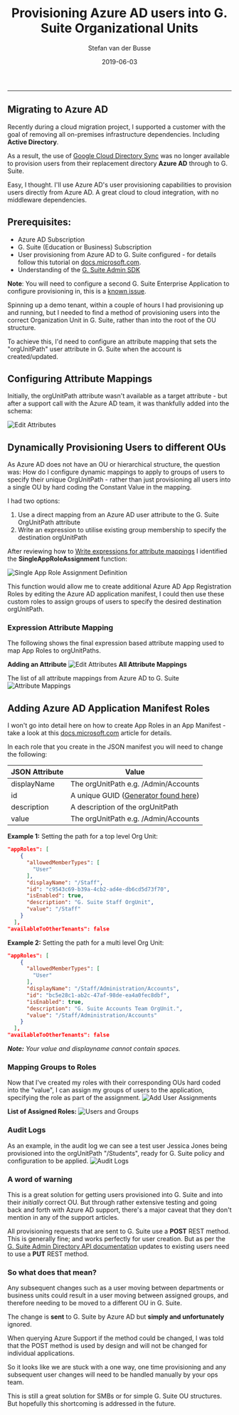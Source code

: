 ﻿---
layout: post
date: 2019-06-03
title:  "Provisioning Azure AD users into G. Suite Organizational Units"
tags: [Azure AD, G. Suite]
banner: "/SemiAnnualChat/assets/OrgUnitPath/banner.png"
image: "/SemiAnnualChat/assets/OrgUnitPath/AttributeMapping.png"
description: "Use Azure AD to provision users directly into G. Suite Organizational Units"
author: "Stefan van der Busse"
comments: true
---
___

## Migrating to Azure AD
Recently during a cloud migration project, I supported a customer with the goal of removing all on-premises infrastructure dependencies. Including **Active Directory**.

As a result, the use of [Google Cloud Directory Sync](https://tools.google.com/dlpage/dirsync/) was no longer available to provision users from their replacement directory **Azure AD** through to G. Suite.

Easy, I thought. I'll use Azure AD's user provisioning capabilities to provision users directly from Azure AD. A great cloud to cloud integration, with no middleware dependencies.

## Prerequisites:
* Azure AD Subscription
* G. Suite (Education or Business) Subscription
* User provisioning from Azure AD to G. Suite configured - for details follow this tutorial on [docs.microsoft.com](https://docs.microsoft.com/en-us/azure/active-directory/saas-apps/google-apps-provisioning-tutorial).
* Understanding of the [G. Suite Admin SDK](https://developers.google.com/admin-sdk/directory/v1/guides/manage-users)

**Note**: You will need to configure a second G. Suite Enterprise Application to configure provisioning in, this is a [known issue](https://github.com/MicrosoftDocs/azure-docs/issues/7763#issuecomment-398932730).

Spinning up a demo tenant, within a couple of hours I had provisioning up and running, but I needed to find a method of provisioning users into the correct Organization Unit in G. Suite, rather than into the root of the OU structure.

To achieve this, I'd need to configure an attribute mapping that sets the "orgUnitPath" user attribute in G. Suite when the account is created/updated.

## Configuring Attribute Mappings

Initially, the orgUnitPath attribute wasn't available as a target attribute - but after a support call with the Azure AD team, it was thankfully added into the schema:

![Edit Attributes](/SemiAnnualChat/assets/OrgUnitPath/EditAttribute2.png "Edit Attributes")

## Dynamically Provisioning Users to different OUs
As Azure AD does not have an OU or hierarchical structure, the question was: How do I configure dynamic mappings to apply to groups of users to specify their unique OrgUnitPath - rather than just provisioning all users into a single OU by hard coding the Constant Value in the mapping.

I had two options:
1. Use a direct mapping from an Azure AD user attribute to the G. Suite OrgUnitPath attribute
2. Write an expression to utilise existing group membership to specify the destination orgUnitPath

After reviewing how to [Write expressions for attribute mappings](https://docs.microsoft.com/en-us/azure/active-directory/manage-apps/functions-for-customizing-application-data) I identified the **SingleAppRoleAssignment** function:

![Single App Role Assignment Definition](/SemiAnnualChat/assets/OrgUnitPath/SingleAppRoleAssignment.png "Single App Role Assignment Definition")

This function would allow me to create additional Azure AD App Registration Roles by editing the Azure AD application manifest, I could then use these custom roles to assign groups of users to specify the desired destination orgUnitPath.

### Expression Attribute Mapping
The following shows the final expression based attribute mapping used to map App Roles to orgUnitPaths.

**Adding an Attribute**
![Edit Attributes](/SemiAnnualChat/assets/OrgUnitPath/EditAttribute3.png "Edit Attributes")
**All Attribute Mappings**

The list of all attribute mappings from Azure AD to G. Suite
![Attribute Mappings](/SemiAnnualChat/assets/OrgUnitPath/AttributeMapping.png "Attribute Mappings")

## Adding Azure AD Application Manifest Roles

I won't go into detail here on how to create App Roles in an App Manifest - take a look at this [docs.microsoft.com](https://docs.microsoft.com/en-us/azure/active-directory/develop/howto-add-app-roles-in-azure-ad-apps) article for details.

In each role that you create in the JSON manifest you will need to change the following:

JSON Attribute | Value
------------ | -------------
displayName | The orgUnitPath e.g. /Admin/Accounts
id | A unique GUID ([Generator found here](https://www.guidgenerator.com/online-guid-generator.aspx))
description | A description of the orgUnitPath
value | The orgUnitPath e.g. /Admin/Accounts

**Example 1:**
Setting the path for a top level Org Unit:

```json
"appRoles": [
    {
      "allowedMemberTypes": [
        "User"
      ],
      "displayName": "/Staff",
      "id": "c9543c69-b39a-4cb2-ad4e-db6cd5d73f70",
      "isEnabled": true,
      "description": "G. Suite Staff OrgUnit",
      "value": "/Staff"
    }
  ],
"availableToOtherTenants": false
```

**Example 2:**
Setting the path for a multi level Org Unit:

```json
"appRoles": [
    {
      "allowedMemberTypes": [
        "User"
      ],
      "displayName": "/Staff/Administration/Accounts",
      "id": "bc5e28c1-ab2c-47af-98de-ea4a0fec8dbf",
      "isEnabled": true,
      "description": "G. Suite Accounts Team OrgUnit.",
      "value": "/Staff/Administration/Accounts"
    }
  ],
"availableToOtherTenants": false
```

***Note:** Your value and displayname cannot contain spaces.*

### Mapping Groups to Roles
Now that I've created my roles with their corresponding OUs hard coded into the "value", I can assign my groups of users to the application, specifying the role as part of the assignment.
![Add User Assignments](/SemiAnnualChat/assets/OrgUnitPath/AddAssignment.png "Add User Assignments")

**List of Assigned Roles:**
![Users and Groups](/SemiAnnualChat/assets/OrgUnitPath/UsersAndGroups.png "Users and Groups")

### Audit Logs
As an example, in the audit log we can see a test user Jessica Jones being provisioned into the orgUnitPath "/Students", ready for G. Suite policy and configuration to be applied.
![Audit Logs](/SemiAnnualChat/assets/OrgUnitPath/AuditLog.png "Audit Logs")

### A word of warning
This is a great solution for getting users provisioned into G. Suite and  into their _initially_ correct OU. But through rather extensive testing and going back and forth with Azure AD support, there's a major caveat that they don't mention in any of the support articles.

All provisioning requests that are sent to G. Suite use a **POST** REST method. This is generally fine; and works perfectly for user creation. But as per the [G. Suite Admin Directory API documentation](https://developers.google.com/admin-sdk/directory/v1/guides/manage-users#update_user) updates to existing users need to use a **PUT** REST method.

### So what does that mean?
Any subsequent changes such as a user moving between departments or business units could result in a user moving between assigned groups, and therefore needing to be moved to a different OU in G. Suite.

The change is **sent** to G. Suite by Azure AD but **simply and unfortunately** ignored.

When querying Azure Support if the method could be changed, I was told that the POST method is used by design and will not be changed for individual applications.

So it looks like we are stuck with a one way, one time provisioning and any subsequent user changes will need to be handled manually by your ops team.

This is still a great solution for SMBs or for simple G. Suite OU structures. But hopefully this shortcoming is addressed in the future.
